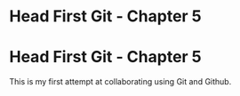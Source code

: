 # Head First Git - Chapter 5
# Head First Git - Chapter 5

This is my first attempt at collaborating using Git and Github.
